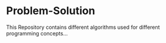# Problem-Solution
This Repository contains different algorithms used for different programming concepts...
